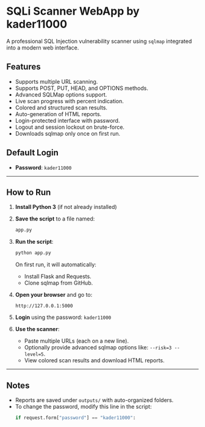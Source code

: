 # SQLi Scanner WebApp by kader11000

A professional SQL Injection vulnerability scanner using `sqlmap` integrated into a modern web interface.

## Features

- Supports multiple URL scanning.
- Supports POST, PUT, HEAD, and OPTIONS methods.
- Advanced SQLMap options support.
- Live scan progress with percent indication.
- Colored and structured scan results.
- Auto-generation of HTML reports.
- Login-protected interface with password.
- Logout and session lockout on brute-force.
- Downloads sqlmap only once on first run.

## Default Login

- **Password**: `kader11000`

---

## How to Run

1. **Install Python 3** (if not already installed)

2. **Save the script** to a file named:
   ```bash
   app.py
   ```

3. **Run the script**:
   ```bash
   python app.py
   ```

   On first run, it will automatically:
   - Install Flask and Requests.
   - Clone sqlmap from GitHub.

4. **Open your browser** and go to:
   ```
   http://127.0.0.1:5000
   ```

5. **Login** using the password: `kader11000`

6. **Use the scanner**:
   - Paste multiple URLs (each on a new line).
   - Optionally provide advanced sqlmap options like: `--risk=3 --level=5`.
   - View colored scan results and download HTML reports.

---

## Notes

- Reports are saved under `outputs/` with auto-organized folders.
- To change the password, modify this line in the script:
  ```python
  if request.form["password"] == "kader11000":
  ```
